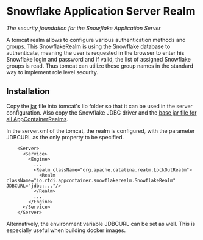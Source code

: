 # Snowflake Application Server Realm
_The security foundation for the Snowflake Application Server_

A tomcat realm allows to configure various authentication methods and groups. 
This SnowflakeRealm is using the Snowflake database to authenticate, meaning the user is requested in the browser to enter his Snowflake login and password
and if valid, the list of assigned Snowflake groups is read. Thus tomcat can utilize these group names in the standard way to implement role level
security.

## Installation

Copy the [jar](https://github.com/rtdi/SnowflakeRealm/releases) file into tomcat's lib folder so that it can be used in the server configuration.
Also copy the Snowflake JDBC driver and the [base jar file for all AppContainerRealms](https://github.com/rtdi/AppContainerRealm/releases).

In the server.xml of the tomcat, the realm is configured, with the parameter JDBCURL as the only property to be specified.

		<Server>
		  <Service>
		    <Engine>
		      ...
		      <Realm className="org.apache.catalina.realm.LockOutRealm">
		        <Realm className="io.rtdi.appcontainer.snowflakerealm.SnowflakeRealm" JDBCURL="jdbc:..."/>
		      </Realm>
		      ...
		    </Engine>
		  </Service>
		</Server>

Alternatively, the environment variable JDBCURL can be set as well. This is especially useful when building docker images. 